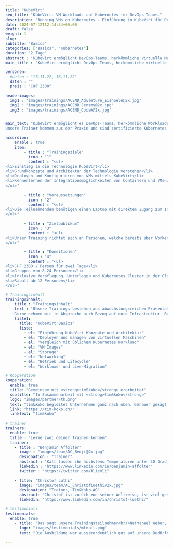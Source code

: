 ```yaml
---
title: "KubeVirt"
seo_title: "KubeVirt: VM-Workloads auf Kubernetes für DevOps-Teams."
description: "Running VMs on Kubernetes - Einführung in KubeVirt für DevOps Engineers"
date: 2024-07-12T12:14:34+06:00
draft: false
weight: 1
slug: 
subtitle: "Basics"
categories: ["Basics", "Kubernetes"]
duration: "2 Tage"
abstract : "KubeVirt ermöglicht DevOps-Teams, herkömmliche virtuelle Maschinen und nicht containerisierbare Workloads auf Kubernetes zu betreiben."
main_title : "KubeVirt ermöglicht DevOps-Teams, herkömmliche virtuelle Maschinen und nicht containerisierbare Workloads auf Kubernetes zu betreiben."

personen: 
  #daten : "15.11.22, 16.11.22"
  daten : ""
  preis : "CHF 2300"

headerimages:
  img1 : "images/trainings/ACEND_Adventure_Eishoele@2x.jpg"
  img2 : "images/trainings/ACEND_Jeremy@2x.jpg"
  img3 : "images/trainings/ACEND_CodeA@2x.jpg"


main_text: "KubeVirt ermöglicht es DevOps-Teams, herkömmliche Workloads von virtuellen Maschinen oder solche, die nicht leicht in Container umgewandelt werden können, auf Kubernetes zu betreiben. Dadurch können wir die Arbeitsweise für Container und virtuelle Maschinen vereinheitlichen und standardisierte Prozesse wie GitOps nutzen.\n\n 
Unsere Trainer kommen aus der Praxis und sind zertifizierte Kubernetes Administratoren."

accordion:
    enable : true
    item:
        - title : "Trainingsziele"
          icon : "1"
          content : "<ul>
<li>Einstieg in die Technologie KubeVirt</li>
<li>Grundkonzepte und Architektur der Technologie verstehen</li>
<li>Deployen und Konfigurieren von VMs mittels KubeVirt</li>
<li>Kennenlernen der Integrationsmöglichkeiten von Containern und VMs</li>
</ul>"
  
        - title : "Voraussetzungen"
          icon : "2"
          content : "<ul>
<li>Die Teilnehmenden benötigen einen Laptop mit direktem Zugang zum Internet</li>
</ul>"

        - title : "Zielpublikum"
          icon : "3"
          content : "<ul>
<li>Unser Training richtet sich an Personen, welche bereits über Vorkenntnisse im Bereich von Container und Container Plattformen verfügen und die Grundkonzepte von virtuellen Maschinen kennen.</li>
</ul>"

        - title : "Konditionen"
          icon : "4"
          content : "<ul>
<li>CHF 2300 / Person für zwei Tage</li>
<li>Gruppen von 8-24 Personen</li>
<li>Inklusive Verpflegung, Unterlagen und Kubernetes Cluster in der Cloud</li>
<li>Rabatt ab 12 Personen</li>
</ul>"

# Trainingsinhalt
trainingsinhalt: 
    title : "Trainingsinhalt"
    text : "Unsere Trainings bestehen aus abwechslungsreichen Präsentationen und hands-on Labs, um deren Inhalt auf spannende Art und Weise zu übermitteln.  
    Gerne nehmen wir in Absprache auch Bezug auf eure Infrastruktur. Bei Bedarf für weitere Inhalte können wir auf euren Wunsch hin Anpassungen vornehmen."
    liste1:
      title: "KubeVirt Basics"
      liste:
        - el: "Einführung KubeVirt Konzepte und Architektur"
        - el: "Deployen und managen von virtuellen Maschinen"
        - el: "Vergleich mit üblichem Kubernetes Workload"
        - el: "VM Images"
        - el: "Storage"
        - el: "Networking"
        - el: "Betrieb und Lifecycle"
        - el: "Workload- und Live-Migration"

# Kooperation
kooperation:
  enable: true
  title: "Gemeinsam mit <strong>tim&koko</strong> erarbeitet"
  subtitle: "In Zusammenarbeit mit <strong>tim&koko</strong>"
  logo: "images/partner/tk.png"
  text: "tim&koko begleitet Unternehmen ganz nach oben. Genauer gesagt: In die Cloud. Mit einer Beratung auf Augenhöhe und technologischen Lösungen, die ungenutztes Potenzial erschliessbar machen."
  link: "https://tim-koko.ch/"
  linktext: "tim&koko"
  
# trainer
trainers:
  enable: true
  title : "Lerne zwei deiner Trainer kennen"
  trainer:
    - title : "Benjamin Affolter"
      image : "images/team/AC_Benji@2x.jpg"
      designation : "Trainer"
      abstract : "Kalt lassen ihn höchstens Temperaturen unter 30 Grad, nicht aber neue Technologien oder die Bedürfnisse von Trainings-Teilnehmenden."
      linkedin : "https://www.linkedin.com/in/benjamin-affolter"
      twitter : "https://twitter.com/bliemli"

    - title: "Christof Lüthi"
      image: "images/team/AC_ChristofLuethi@2x.jpg"
      designation: "Trainer, Tim&Koko AG"
      abstract: "Christof ist zurück von seiner Weltreise, ist viel getaucht und hat unterschiedliche Kulturen kennengelernt. Mit frischem Geist und Neugier ist er nun auf Entdeckungsreise in der Cloud Native Welt."
      linkedin: "https://www.linkedin.com/in/christof-luethi/"    

# testimonials
testimonials:
  enable: true
    - title: "Das sagt unsere Trainingsteilnehmer<br/>Nathanael Weber, Bern"
      logo: "images/testimonials/mtrail.png"
      text: "Die Ausbildung war ausserordentlich gut auf unsere Bedürfnisse zugeschnitten. Die praktischen Übungen waren gerade genug schwierig, dass sich noch weitere Fragen zu Helm ergeben haben und vom Referent kompetent beantwortet wurden. Herzlichen Dank acend für diese Erfahrung!"
        
---
```

